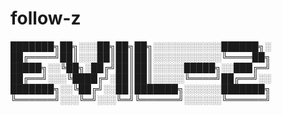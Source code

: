 # follow-z


███████╗██╗░░░██╗██╗██╗░░░░░░░░░░░██████╗░
██╔════╝██║░░░██║██║██║░░░░░░░░░░░╚════██╗
█████╗░░╚██╗░██╔╝██║██║░░░░░█████╗░░███╔═╝
██╔══╝░░░╚████╔╝░██║██║░░░░░╚════╝██╔══╝░░
███████╗░░╚██╔╝░░██║███████╗░░░░░░███████╗
╚══════╝░░░╚═╝░░░╚═╝╚══════╝░░░░░░╚══════╝
